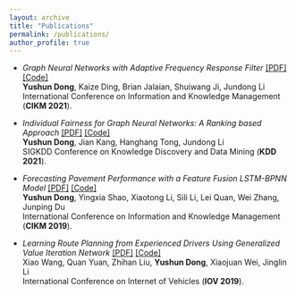 ```yaml
---
layout: archive
title: "Publications"
permalink: /publications/
author_profile: true
---
```


- *Graph Neural Networks with Adaptive Frequency Response Filter* [\[PDF\]](https://arxiv.org/abs/2104.12840) [\[Code\]](https://github.com/yushundong/AdaGNN/raw/main/Graph%20Neural%20Networks%20with%20Adaptive%20Frequency%20Response%20Filter.pdf) <br>
**Yushun Dong**, Kaize Ding, Brian Jalaian, Shuiwang Ji, Jundong Li <br>
International Conference on Information and Knowledge Management (**CIKM 2021**). 

- *Individual Fairness for Graph Neural Networks: A Ranking based Approach* [\[PDF\]](https://github.com/yushundong/REDRESS/raw/main/Individual%20Fairness%20for%20Graph%20Neural%20Networks%20A%20Ranking%20based%20Approach.pdf) [\[Code\]](https://github.com/yushundong/REDRESS) <br>
**Yushun Dong**, Jian Kang, Hanghang Tong, Jundong Li <br>
SIGKDD Conference on Knowledge Discovery and Data Mining (**KDD 2021**). 

- *Forecasting Pavement Performance with a Feature Fusion LSTM-BPNN Model* [\[PDF\]](https://dl.acm.org/doi/10.1145/3357384.3357867) [\[Code\]](https://yushundong.github.io//publications/) <br>
**Yushun Dong**, Yingxia Shao, Xiaotong Li, Sili Li, Lei Quan, Wei Zhang, Junping Du <br>
International Conference on Information and Knowledge Management (**CIKM 2019**). 

- *Learning Route Planning from Experienced Drivers Using Generalized Value Iteration Network* [\[PDF\]](https://link.springer.com/chapter/10.1007/978-3-030-38651-1_9) [\[Code\]](https://yushundong.github.io//publications/) <br>
Xiao Wang, Quan Yuan, Zhihan Liu, **Yushun Dong**, Xiaojuan Wei, Jinglin Li <br>
International Conference on Internet of Vehicles (**IOV 2019**). 


